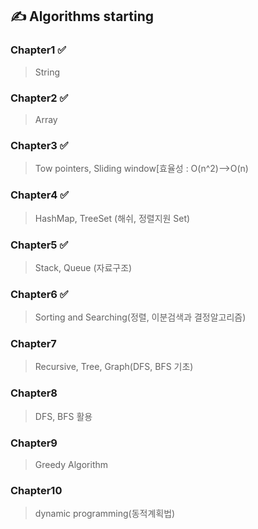 ## ✍️ Algorithms starting

### Chapter1 ✅
> String

### Chapter2 ✅
> Array

### Chapter3 ✅
> Tow pointers, Sliding window[효율성 : O(n^2)-->O(n)

### Chapter4 ✅
> HashMap, TreeSet (해쉬, 정렬지원 Set)

### Chapter5 ✅
> Stack, Queue (자료구조)

### Chapter6 ✅
> Sorting and Searching(정렬, 이분검색과 결정알고리즘)

### Chapter7
> Recursive, Tree, Graph(DFS, BFS 기초)

### Chapter8
> DFS, BFS 활용

### Chapter9
> Greedy Algorithm

### Chapter10
> dynamic programming(동적계획법)